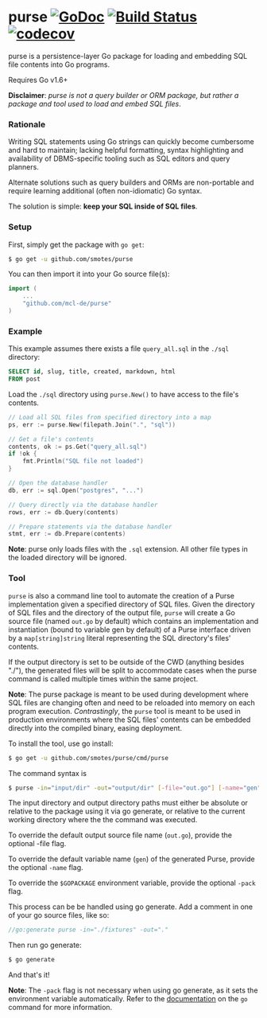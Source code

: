 # purse [![GoDoc](https://godoc.org/github.com/smotes/purse?status.svg)](https://godoc.org/github.com/smotes/purse) [![Build Status](https://travis-ci.org/smotes/purse.svg?branch=master)](https://travis-ci.org/smotes/purse) [![codecov](https://codecov.io/gh/smotes/purse/branch/master/graph/badge.svg)](https://codecov.io/gh/smotes/purse)

purse is a persistence-layer Go package for loading and embedding SQL file contents into Go programs.

Requires Go v1.6+

**Disclaimer**: *purse is not a query builder or ORM package, but rather a package and tool used to load and embed SQL files*.

### Rationale

Writing SQL statements using Go strings can quickly become cumbersome and hard to maintain; lacking helpful formatting, syntax highlighting and availability of DBMS-specific tooling such as SQL editors and query planners.

Alternate solutions such as query builders and ORMs are non-portable and require learning additional (often non-idiomatic) Go syntax.

The solution is simple: **keep your SQL inside of SQL files**.

### Setup

First, simply get the package with `go get`:

```bash
$ go get -u github.com/smotes/purse
```

You can then import it into your Go source file(s):

```go
import (
    ...
    "github.com/mcl-de/purse"
)
```


### Example

This example assumes there exists a file `query_all.sql` in the `./sql` directory:

```sql
SELECT id, slug, title, created, markdown, html
FROM post
```

Load the `./sql` directory using `purse.New()` to have access to the file's contents.

```go
// Load all SQL files from specified directory into a map
ps, err := purse.New(filepath.Join(".", "sql"))

// Get a file's contents
contents, ok := ps.Get("query_all.sql")
if !ok {
    fmt.Println("SQL file not loaded")
}

// Open the database handler
db, err := sql.Open("postgres", "...")

// Query directly via the database handler
rows, err := db.Query(contents)

// Prepare statements via the database handler
stmt, err := db.Prepare(contents)
```

**Note**: purse only loads files with the `.sql` extension. All other file types in the loaded directory will be ignored.

### Tool

`purse` is also a command line tool to automate the creation of a Purse implementation given a specified
directory of SQL files. Given the directory of SQL files and the directory of the output file,
`purse` will create a Go source file (named `out.go` by default) which contains an implementation and
instantiation (bound to variable gen by default) of a Purse interface driven by a `map[string]string`
literal representing the SQL directory's files' contents.

If the output directory is set to be outside of the CWD (anything besides 
"./"), the generated files will be split to accommodate cases when the purse 
command is called multiple times within the same project.

**Note**: The purse package is meant to be used during development where SQL files are changing often
and need to be reloaded into memory on each program execution. *Contrastingly*, the `purse` tool
is meant to be used in production environments where the SQL files' contents can be embedded
directly into the compiled binary, easing deployment.

To install the tool, use go install:

```bash
$ go get -u github.com/smotes/purse/cmd/purse
```

The command syntax is 

```bash
$ purse -in="input/dir" -out="output/dir" [-file="out.go"] [-name="gen"] [-pack="main"]
```

The input directory and output directory paths must either be absolute or relative to the
package using it via go generate, or relative to the current working directory where the
the command was executed.

To override the default output source file name (`out.go`), provide the optional -file flag.

To override the default variable name (`gen`) of the generated Purse, provide the optional `-name` flag.

To override the `$GOPACKAGE` environment variable, provide the optional `-pack` flag.

This process can be be handled using go generate. Add a comment in one of your go source files, like so:

```go
//go:generate purse -in="./fixtures" -out="."
```

Then run go generate:

```bash
$ go generate
```

And that's it!

**Note**: The `-pack` flag is not necessary when using go generate, as it sets the environment variable automatically. Refer to the [documentation](https://golang.org/cmd/go/) on the `go` command for more information.
